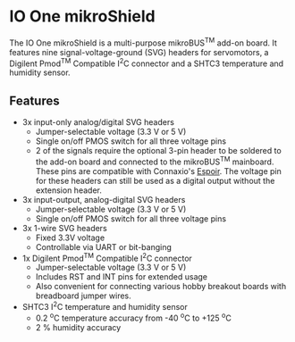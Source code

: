 # IO One mikroShield
The IO One mikroShield is a multi-purpose mikroBUS<sup>TM</sup> add-on board. It features nine signal-voltage-ground (SVG) headers for servomotors, a Digilent Pmod<sup>TM</sup> Compatible I<sup>2</sup>C connector and a SHTC3 temperature and humidity sensor.

## Features
- 3x input-only analog/digital SVG headers
  - Jumper-selectable voltage (3.3 V or 5 V)
  - Single on/off PMOS switch for all three voltage pins
  - 2 of the signals require the optional 3-pin header to be soldered to the add-on board and connected to the mikroBUS<sup>TM</sup> mainboard. These pins are compatible with Connaxio's [Espoir](https://github.com/Connaxio/espoir). The voltage pin for these headers can still be used as a digital output without the extension header.
- 3x input-output, analog-digital SVG headers
  - Jumper-selectable voltage (3.3 V or 5 V)
  - Single on/off PMOS switch for all three voltage pins
- 3x 1-wire SVG headers
  - Fixed 3.3V voltage
  - Controllable via UART or bit-banging
- 1x Digilent Pmod<sup>TM</sup> Compatible I<sup>2</sup>C connector
  - Jumper-selectable voltage (3.3 V or 5 V)
  - Includes RST and INT pins for extended usage
  - Also convenient for connecting various hobby breakout boards with breadboard jumper wires.
- SHTC3 I<sup>2</sup>C temperature and humidity sensor
  - 0.2 <sup>o</sup>C temperature accuracy from -40 <sup>o</sup>C to +125 <sup>o</sup>C
  - 2 % humidity accuracy
